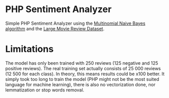 # PHP Sentiment Analyzer
Simple PHP Sentiment Analyzer using the [Multinomial Naive Bayes algorithm](https://nlp.stanford.edu/IR-book/html/htmledition/naive-bayes-text-classification-1.html) and the [Large Movie Review Dataset](https://ai.stanford.edu/~amaas/data/sentiment/).

# Limitations
The model has only been trained with 250 reviews (125 negative and 125 positive reviews). The real training set actually consists of 25 000 reviews (12 500 for each class). In theory, this means results could be x100 better. It simply took too long to train the model (PHP might not be the most suited language for machine learning), there is also no vectorization done, nor lemmatization or stop words removal.

